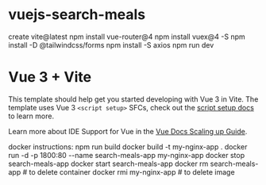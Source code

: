 # vuejs-search-meals
create vite@latest
npm install vue-router@4
npm install vuex@4 -S
npm install -D @tailwindcss/forms
npm install -S axios
npm run dev

# Vue 3 + Vite

This template should help get you started developing with Vue 3 in Vite. The template uses Vue 3 `<script setup>` SFCs, check out the [script setup docs](https://v3.vuejs.org/api/sfc-script-setup.html#sfc-script-setup) to learn more.

Learn more about IDE Support for Vue in the [Vue Docs Scaling up Guide](https://vuejs.org/guide/scaling-up/tooling.html#ide-support).


docker instructions:
npm run build
docker build -t my-nginx-app .
docker run -d -p 1800:80 --name search-meals-app my-nginx-app
docker stop search-meals-app
docker start search-meals-app
docker rm search-meals-app # to delete container
docker rmi my-nginx-app # to delete image